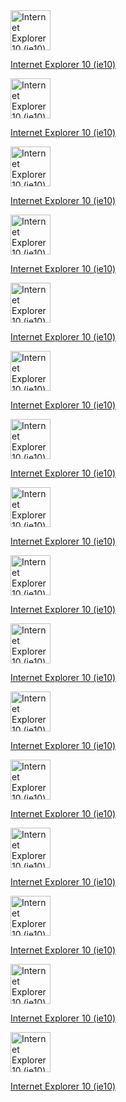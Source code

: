 <div class="flex flex-col space-y-4">
  <div class="grid grid-cols-3 md:grid-cols-6 lg:grid-cols-8 gap-4">
    <a href="/icons/ie10" class="bg-white dark:bg-zinc-800 flex flex-col justify-center items-center space-y-4 w-full h-auto p-4 text-center rounded h-full shadow border-2 border-transparent hover:shadow-lg hover:border-blue-500 transition-shadow duration-300 ease-in-out">
      <div>
        <img src="https://icon.icepanel.io/Technology/svg/Internet-Explorer-10-%28ie10%29.svg" alt="Internet Explorer 10 (ie10) icon" height="64" width="64" class="">
      </div>
      <p class="text-xs font-medium min-h-8 flex justify-center items-center break-words">Internet Explorer 10 (ie10)</p>
    </a>
     <a href="/icons/ie10" class="bg-white dark:bg-zinc-800 flex flex-col justify-center items-center space-y-4 w-full h-auto p-4 text-center rounded h-full shadow border-2 border-transparent hover:shadow-lg hover:border-blue-500 transition-shadow duration-300 ease-in-out">
      <div>
        <img src="https://icon.icepanel.io/Technology/svg/Internet-Explorer-10-%28ie10%29.svg" alt="Internet Explorer 10 (ie10) icon" height="64" width="64" class="">
      </div>
      <p class="text-xs font-medium min-h-8 flex justify-center items-center break-words">Internet Explorer 10 (ie10)</p>
    </a>
     <a href="/icons/ie10" class="bg-white dark:bg-zinc-800 flex flex-col justify-center items-center space-y-4 w-full h-auto p-4 text-center rounded h-full shadow border-2 border-transparent hover:shadow-lg hover:border-blue-500 transition-shadow duration-300 ease-in-out">
      <div>
        <img src="https://icon.icepanel.io/Technology/svg/Internet-Explorer-10-%28ie10%29.svg" alt="Internet Explorer 10 (ie10) icon" height="64" width="64" class="">
      </div>
      <p class="text-xs font-medium min-h-8 flex justify-center items-center break-words">Internet Explorer 10 (ie10)</p>
    </a>
     <a href="/icons/ie10" class="bg-white dark:bg-zinc-800 flex flex-col justify-center items-center space-y-4 w-full h-auto p-4 text-center rounded h-full shadow border-2 border-transparent hover:shadow-lg hover:border-blue-500 transition-shadow duration-300 ease-in-out">
      <div>
        <img src="https://icon.icepanel.io/Technology/svg/Internet-Explorer-10-%28ie10%29.svg" alt="Internet Explorer 10 (ie10) icon" height="64" width="64" class="">
      </div>
      <p class="text-xs font-medium min-h-8 flex justify-center items-center break-words">Internet Explorer 10 (ie10)</p>
    </a>
     <a href="/icons/ie10" class="bg-white dark:bg-zinc-800 flex flex-col justify-center items-center space-y-4 w-full h-auto p-4 text-center rounded h-full shadow border-2 border-transparent hover:shadow-lg hover:border-blue-500 transition-shadow duration-300 ease-in-out">
      <div>
        <img src="https://icon.icepanel.io/Technology/svg/Internet-Explorer-10-%28ie10%29.svg" alt="Internet Explorer 10 (ie10) icon" height="64" width="64" class="">
      </div>
      <p class="text-xs font-medium min-h-8 flex justify-center items-center break-words">Internet Explorer 10 (ie10)</p>
    </a>
     <a href="/icons/ie10" class="bg-white dark:bg-zinc-800 flex flex-col justify-center items-center space-y-4 w-full h-auto p-4 text-center rounded h-full shadow border-2 border-transparent hover:shadow-lg hover:border-blue-500 transition-shadow duration-300 ease-in-out">
      <div>
        <img src="https://icon.icepanel.io/Technology/svg/Internet-Explorer-10-%28ie10%29.svg" alt="Internet Explorer 10 (ie10) icon" height="64" width="64" class="">
      </div>
      <p class="text-xs font-medium min-h-8 flex justify-center items-center break-words">Internet Explorer 10 (ie10)</p>
    </a>
     <a href="/icons/ie10" class="bg-white dark:bg-zinc-800 flex flex-col justify-center items-center space-y-4 w-full h-auto p-4 text-center rounded h-full shadow border-2 border-transparent hover:shadow-lg hover:border-blue-500 transition-shadow duration-300 ease-in-out">
      <div>
        <img src="https://icon.icepanel.io/Technology/svg/Internet-Explorer-10-%28ie10%29.svg" alt="Internet Explorer 10 (ie10) icon" height="64" width="64" class="">
      </div>
      <p class="text-xs font-medium min-h-8 flex justify-center items-center break-words">Internet Explorer 10 (ie10)</p>
    </a>
     <a href="/icons/ie10" class="bg-white dark:bg-zinc-800 flex flex-col justify-center items-center space-y-4 w-full h-auto p-4 text-center rounded h-full shadow border-2 border-transparent hover:shadow-lg hover:border-blue-500 transition-shadow duration-300 ease-in-out">
      <div>
        <img src="https://icon.icepanel.io/Technology/svg/Internet-Explorer-10-%28ie10%29.svg" alt="Internet Explorer 10 (ie10) icon" height="64" width="64" class="">
      </div>
      <p class="text-xs font-medium min-h-8 flex justify-center items-center break-words">Internet Explorer 10 (ie10)</p>
    </a>
     <a href="/icons/ie10" class="bg-white dark:bg-zinc-800 flex flex-col justify-center items-center space-y-4 w-full h-auto p-4 text-center rounded h-full shadow border-2 border-transparent hover:shadow-lg hover:border-blue-500 transition-shadow duration-300 ease-in-out">
      <div>
        <img src="https://icon.icepanel.io/Technology/svg/Internet-Explorer-10-%28ie10%29.svg" alt="Internet Explorer 10 (ie10) icon" height="64" width="64" class="">
      </div>
      <p class="text-xs font-medium min-h-8 flex justify-center items-center break-words">Internet Explorer 10 (ie10)</p>
    </a>
     <a href="/icons/ie10" class="bg-white dark:bg-zinc-800 flex flex-col justify-center items-center space-y-4 w-full h-auto p-4 text-center rounded h-full shadow border-2 border-transparent hover:shadow-lg hover:border-blue-500 transition-shadow duration-300 ease-in-out">
      <div>
        <img src="https://icon.icepanel.io/Technology/svg/Internet-Explorer-10-%28ie10%29.svg" alt="Internet Explorer 10 (ie10) icon" height="64" width="64" class="">
      </div>
      <p class="text-xs font-medium min-h-8 flex justify-center items-center break-words">Internet Explorer 10 (ie10)</p>
    </a>
     <a href="/icons/ie10" class="bg-white dark:bg-zinc-800 flex flex-col justify-center items-center space-y-4 w-full h-auto p-4 text-center rounded h-full shadow border-2 border-transparent hover:shadow-lg hover:border-blue-500 transition-shadow duration-300 ease-in-out">
      <div>
        <img src="https://icon.icepanel.io/Technology/svg/Internet-Explorer-10-%28ie10%29.svg" alt="Internet Explorer 10 (ie10) icon" height="64" width="64" class="">
      </div>
      <p class="text-xs font-medium min-h-8 flex justify-center items-center break-words">Internet Explorer 10 (ie10)</p>
    </a>
     <a href="/icons/ie10" class="bg-white dark:bg-zinc-800 flex flex-col justify-center items-center space-y-4 w-full h-auto p-4 text-center rounded h-full shadow border-2 border-transparent hover:shadow-lg hover:border-blue-500 transition-shadow duration-300 ease-in-out">
      <div>
        <img src="https://icon.icepanel.io/Technology/svg/Internet-Explorer-10-%28ie10%29.svg" alt="Internet Explorer 10 (ie10) icon" height="64" width="64" class="">
      </div>
      <p class="text-xs font-medium min-h-8 flex justify-center items-center break-words">Internet Explorer 10 (ie10)</p>
    </a>
     <a href="/icons/ie10" class="bg-white dark:bg-zinc-800 flex flex-col justify-center items-center space-y-4 w-full h-auto p-4 text-center rounded h-full shadow border-2 border-transparent hover:shadow-lg hover:border-blue-500 transition-shadow duration-300 ease-in-out">
      <div>
        <img src="https://icon.icepanel.io/Technology/svg/Internet-Explorer-10-%28ie10%29.svg" alt="Internet Explorer 10 (ie10) icon" height="64" width="64" class="">
      </div>
      <p class="text-xs font-medium min-h-8 flex justify-center items-center break-words">Internet Explorer 10 (ie10)</p>
    </a>
     <a href="/icons/ie10" class="bg-white dark:bg-zinc-800 flex flex-col justify-center items-center space-y-4 w-full h-auto p-4 text-center rounded h-full shadow border-2 border-transparent hover:shadow-lg hover:border-blue-500 transition-shadow duration-300 ease-in-out">
      <div>
        <img src="https://icon.icepanel.io/Technology/svg/Internet-Explorer-10-%28ie10%29.svg" alt="Internet Explorer 10 (ie10) icon" height="64" width="64" class="">
      </div>
      <p class="text-xs font-medium min-h-8 flex justify-center items-center break-words">Internet Explorer 10 (ie10)</p>
    </a>
     <a href="/icons/ie10" class="bg-white dark:bg-zinc-800 flex flex-col justify-center items-center space-y-4 w-full h-auto p-4 text-center rounded h-full shadow border-2 border-transparent hover:shadow-lg hover:border-blue-500 transition-shadow duration-300 ease-in-out">
      <div>
        <img src="https://icon.icepanel.io/Technology/svg/Internet-Explorer-10-%28ie10%29.svg" alt="Internet Explorer 10 (ie10) icon" height="64" width="64" class="">
      </div>
      <p class="text-xs font-medium min-h-8 flex justify-center items-center break-words">Internet Explorer 10 (ie10)</p>
    </a>
     <a href="/icons/ie10" class="bg-white dark:bg-zinc-800 flex flex-col justify-center items-center space-y-4 w-full h-auto p-4 text-center rounded h-full shadow border-2 border-transparent hover:shadow-lg hover:border-blue-500 transition-shadow duration-300 ease-in-out">
      <div>
        <img src="https://icon.icepanel.io/Technology/svg/Internet-Explorer-10-%28ie10%29.svg" alt="Internet Explorer 10 (ie10) icon" height="64" width="64" class="">
      </div>
      <p class="text-xs font-medium min-h-8 flex justify-center items-center break-words">Internet Explorer 10 (ie10)</p>
    </a>
  </div>
</div>
